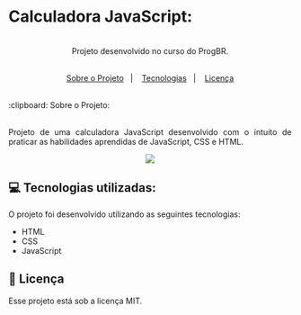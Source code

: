 # Calculadora JavaScript:
<br>
<div align="center">
   Projeto desenvolvido no curso do ProgBR.
</div>
<br>
<p align="center">
  <a href="#clipboard-Sobre-o-Projeto">Sobre o Projeto</a>&nbsp;&nbsp;&nbsp;|&nbsp;&nbsp;&nbsp;
  <a href="#computer-Tecnologias-utilizadas">Tecnologias</a>&nbsp;&nbsp;&nbsp;|&nbsp;&nbsp;&nbsp;
  <a href="#closed-book-Licença">Licença</a>
</p>
<br>
:clipboard: Sobre o Projeto:
<br>
<br>
<p align="justify"> Projeto de uma calculadora JavaScript desenvolvido com o intuito de praticar as habilidades aprendidas de JavaScript, CSS e HTML.</p>


<div align="center">
   <img src="https://user-images.githubusercontent.com/97189415/152211213-1ea43dd6-61ea-4b28-9da1-6993261f17e4.png">
</div>


## :computer: Tecnologias utilizadas:

O projeto foi desenvolvido utilizando as seguintes tecnologias:

- HTML
- CSS
- JavaScript

## :closed_book: Licença

Esse projeto está sob a licença MIT.
